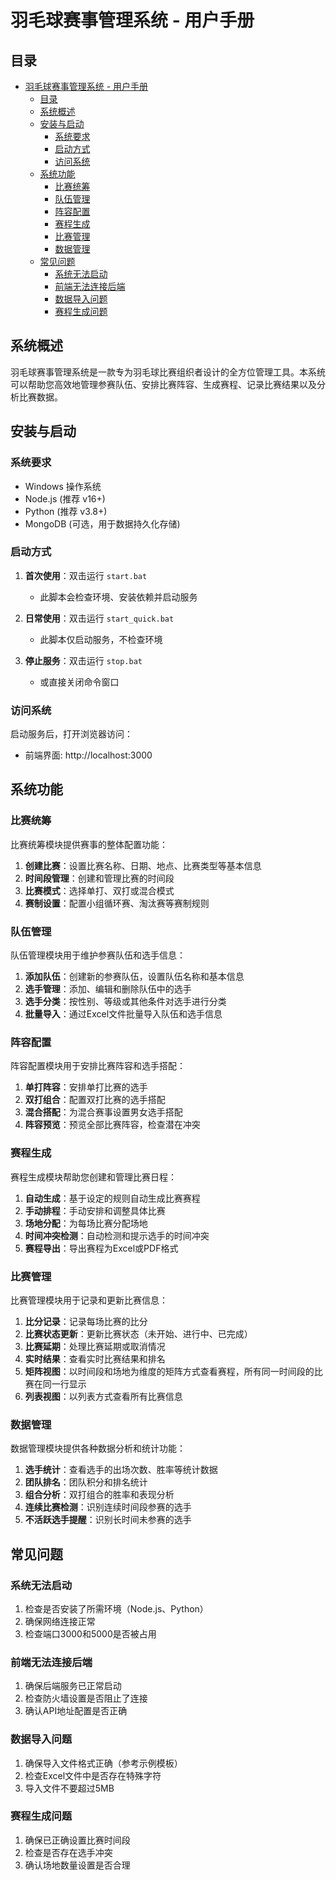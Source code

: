 # 羽毛球赛事管理系统 - 用户手册

## 目录

- [羽毛球赛事管理系统 - 用户手册](#羽毛球赛事管理系统---用户手册)
  - [目录](#目录)
  - [系统概述](#系统概述)
  - [安装与启动](#安装与启动)
    - [系统要求](#系统要求)
    - [启动方式](#启动方式)
    - [访问系统](#访问系统)
  - [系统功能](#系统功能)
    - [比赛统筹](#比赛统筹)
    - [队伍管理](#队伍管理)
    - [阵容配置](#阵容配置)
    - [赛程生成](#赛程生成)
    - [比赛管理](#比赛管理)
    - [数据管理](#数据管理)
  - [常见问题](#常见问题)
    - [系统无法启动](#系统无法启动)
    - [前端无法连接后端](#前端无法连接后端)
    - [数据导入问题](#数据导入问题)
    - [赛程生成问题](#赛程生成问题)

## 系统概述

羽毛球赛事管理系统是一款专为羽毛球比赛组织者设计的全方位管理工具。本系统可以帮助您高效地管理参赛队伍、安排比赛阵容、生成赛程、记录比赛结果以及分析比赛数据。

## 安装与启动

### 系统要求

- Windows 操作系统
- Node.js (推荐 v16+)
- Python (推荐 v3.8+)
- MongoDB (可选，用于数据持久化存储)

### 启动方式

1. **首次使用**：双击运行 `start.bat`
   - 此脚本会检查环境、安装依赖并启动服务

2. **日常使用**：双击运行 `start_quick.bat`
   - 此脚本仅启动服务，不检查环境

3. **停止服务**：双击运行 `stop.bat`
   - 或直接关闭命令窗口

### 访问系统

启动服务后，打开浏览器访问：
- 前端界面: http://localhost:3000

## 系统功能

### 比赛统筹

比赛统筹模块提供赛事的整体配置功能：

1. **创建比赛**：设置比赛名称、日期、地点、比赛类型等基本信息
2. **时间段管理**：创建和管理比赛的时间段
3. **比赛模式**：选择单打、双打或混合模式
4. **赛制设置**：配置小组循环赛、淘汰赛等赛制规则

### 队伍管理

队伍管理模块用于维护参赛队伍和选手信息：

1. **添加队伍**：创建新的参赛队伍，设置队伍名称和基本信息
2. **选手管理**：添加、编辑和删除队伍中的选手
3. **选手分类**：按性别、等级或其他条件对选手进行分类
4. **批量导入**：通过Excel文件批量导入队伍和选手信息

### 阵容配置

阵容配置模块用于安排比赛阵容和选手搭配：

1. **单打阵容**：安排单打比赛的选手
2. **双打组合**：配置双打比赛的选手搭配
3. **混合搭配**：为混合赛事设置男女选手搭配
4. **阵容预览**：预览全部比赛阵容，检查潜在冲突

### 赛程生成

赛程生成模块帮助您创建和管理比赛日程：

1. **自动生成**：基于设定的规则自动生成比赛赛程
2. **手动排程**：手动安排和调整具体比赛
3. **场地分配**：为每场比赛分配场地
4. **时间冲突检测**：自动检测和提示选手的时间冲突
5. **赛程导出**：导出赛程为Excel或PDF格式

### 比赛管理

比赛管理模块用于记录和更新比赛信息：

1. **比分记录**：记录每场比赛的比分
2. **比赛状态更新**：更新比赛状态（未开始、进行中、已完成）
3. **比赛延期**：处理比赛延期或取消情况
4. **实时结果**：查看实时比赛结果和排名
5. **矩阵视图**：以时间段和场地为维度的矩阵方式查看赛程，所有同一时间段的比赛在同一行显示
6. **列表视图**：以列表方式查看所有比赛信息

### 数据管理

数据管理模块提供各种数据分析和统计功能：

1. **选手统计**：查看选手的出场次数、胜率等统计数据
2. **团队排名**：团队积分和排名统计
3. **组合分析**：双打组合的胜率和表现分析
4. **连续比赛检测**：识别连续时间段参赛的选手
5. **不活跃选手提醒**：识别长时间未参赛的选手

## 常见问题

### 系统无法启动

1. 检查是否安装了所需环境（Node.js、Python）
2. 确保网络连接正常
3. 检查端口3000和5000是否被占用

### 前端无法连接后端

1. 确保后端服务已正常启动
2. 检查防火墙设置是否阻止了连接
3. 确认API地址配置是否正确

### 数据导入问题

1. 确保导入文件格式正确（参考示例模板）
2. 检查Excel文件中是否存在特殊字符
3. 导入文件不要超过5MB

### 赛程生成问题

1. 确保已正确设置比赛时间段
2. 检查是否存在选手冲突
3. 确认场地数量设置是否合理 